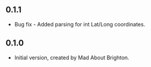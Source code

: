 ## 0.1.1

- Bug fix - Added parsing for int Lat/Long coordinates. 

## 0.1.0

- Initial version, created by Mad About Brighton.
